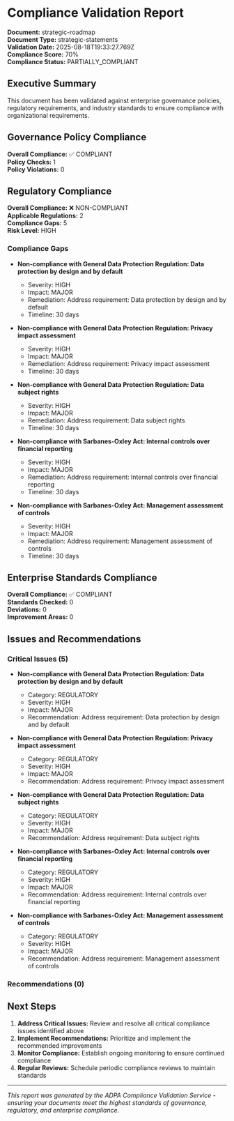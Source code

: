 # Compliance Validation Report

**Document:** strategic-roadmap  
**Document Type:** strategic-statements  
**Validation Date:** 2025-08-18T19:33:27.769Z  
**Compliance Score:** 70%  
**Compliance Status:** PARTIALLY_COMPLIANT  

## Executive Summary

This document has been validated against enterprise governance policies, regulatory requirements, and industry standards to ensure compliance with organizational requirements.

## Governance Policy Compliance

**Overall Compliance:** ✅ COMPLIANT  
**Policy Checks:** 1  
**Policy Violations:** 0  



## Regulatory Compliance

**Overall Compliance:** ❌ NON-COMPLIANT  
**Applicable Regulations:** 2  
**Compliance Gaps:** 5  
**Risk Level:** HIGH  


### Compliance Gaps

- **Non-compliance with General Data Protection Regulation: Data protection by design and by default**
  - Severity: HIGH
  - Impact: MAJOR
  - Remediation: Address requirement: Data protection by design and by default
  - Timeline: 30 days

- **Non-compliance with General Data Protection Regulation: Privacy impact assessment**
  - Severity: HIGH
  - Impact: MAJOR
  - Remediation: Address requirement: Privacy impact assessment
  - Timeline: 30 days

- **Non-compliance with General Data Protection Regulation: Data subject rights**
  - Severity: HIGH
  - Impact: MAJOR
  - Remediation: Address requirement: Data subject rights
  - Timeline: 30 days

- **Non-compliance with Sarbanes-Oxley Act: Internal controls over financial reporting**
  - Severity: HIGH
  - Impact: MAJOR
  - Remediation: Address requirement: Internal controls over financial reporting
  - Timeline: 30 days

- **Non-compliance with Sarbanes-Oxley Act: Management assessment of controls**
  - Severity: HIGH
  - Impact: MAJOR
  - Remediation: Address requirement: Management assessment of controls
  - Timeline: 30 days



## Enterprise Standards Compliance

**Overall Compliance:** ✅ COMPLIANT  
**Standards Checked:** 0  
**Deviations:** 0  
**Improvement Areas:** 0  



## Issues and Recommendations

### Critical Issues (5)

- **Non-compliance with General Data Protection Regulation: Data protection by design and by default**
  - Category: REGULATORY
  - Severity: HIGH
  - Impact: MAJOR
  - Recommendation: Address requirement: Data protection by design and by default

- **Non-compliance with General Data Protection Regulation: Privacy impact assessment**
  - Category: REGULATORY
  - Severity: HIGH
  - Impact: MAJOR
  - Recommendation: Address requirement: Privacy impact assessment

- **Non-compliance with General Data Protection Regulation: Data subject rights**
  - Category: REGULATORY
  - Severity: HIGH
  - Impact: MAJOR
  - Recommendation: Address requirement: Data subject rights

- **Non-compliance with Sarbanes-Oxley Act: Internal controls over financial reporting**
  - Category: REGULATORY
  - Severity: HIGH
  - Impact: MAJOR
  - Recommendation: Address requirement: Internal controls over financial reporting

- **Non-compliance with Sarbanes-Oxley Act: Management assessment of controls**
  - Category: REGULATORY
  - Severity: HIGH
  - Impact: MAJOR
  - Recommendation: Address requirement: Management assessment of controls


### Recommendations (0)


## Next Steps

1. **Address Critical Issues:** Review and resolve all critical compliance issues identified above
2. **Implement Recommendations:** Prioritize and implement the recommended improvements
3. **Monitor Compliance:** Establish ongoing monitoring to ensure continued compliance
4. **Regular Reviews:** Schedule periodic compliance reviews to maintain standards

---

*This report was generated by the ADPA Compliance Validation Service - ensuring your documents meet the highest standards of governance, regulatory, and enterprise compliance.*
